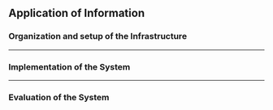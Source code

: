 ## Application of Information

### Organization and setup of the Infrastructure

----------

### Implementation of the System

----------

### Evaluation of the System